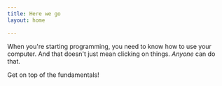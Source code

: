 ```yaml
---
title: Here we go
layout: home

---
```


When you're starting programming, you need to know
how to use your computer. And that doesn't just mean
clicking on things. _Anyone_ can do that.

Get on top of the fundamentals!

